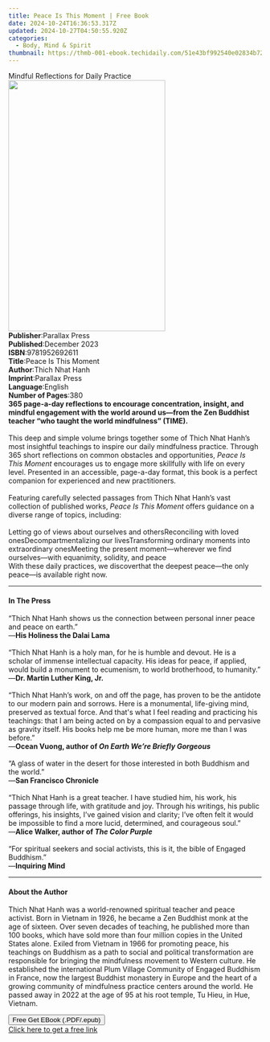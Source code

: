 ```yaml
---
title: Peace Is This Moment | Free Book
date: 2024-10-24T16:36:53.317Z
updated: 2024-10-27T04:50:55.920Z
categories:
  - Body, Mind & Spirit
thumbnail: https://thmb-001-ebook.techidaily.com/51e43bf992540e02834b72841344dadf73204b19c45c0163838398e988ecfebb.jpg
---
```

<main id="book-container">
  <div class="flex flex-col">
    <div class="book-brief flex-1 py-6 px-4 sm:p-6 md:py-10 md:px-8">
      <!-- brief-->
      <div class="book-brief-main">Mindful Reflections for Daily Practice</div>
    </div>
    <div
      class="book-meta-info flex-1 grid gap-4 col-start-1 col-end-3 row-start-1 sm:mb-6 sm:grid-cols-4 lg:gap-6 lg:col-start-2 lg:row-end-6 lg:row-span-6 lg:mb-0"
    >
      <div
        class="book-meta-info-left place-content-center mt-4 p-4 text-sm leading-6 col-start-2 col-span-2 dark:text-slate-400"
      >
        <img
          class="w-full h-500 object-cover rounded-lg sm:h-255 sm:col-span-2 lg:col-span-full"
          src="https://img-001-ebook.techidaily.com/38f358378cc3753c290f854fe40916ca96dbbc7423477265d245722f771c97d2.jpg"
          alt=""
          width="312"
          height="500"
        />
      </div>
      <div
        class="book-meta-info-right mt-2 col-start-1 row-start-2 col-span-3 self-center"
      >
        <!-- meta data  -->
        <div class="flex flex-col px-4 md:px-8">
          <div class="flex-1">
            <strong>Publisher</strong>:<span class="px-2">Parallax Press</span>
          </div>
          <div class="flex-1">
            <strong>Published</strong>:<span class="px-2">December 2023</span>
          </div>
          <div class="flex-1">
            <strong>ISBN</strong>:<span class="px-2">9781952692611</span>
          </div>
          <div class="flex-1">
            <strong>Title</strong>:<span class="px-2"
              >Peace Is This Moment</span
            >
          </div>
          <div class="flex-1">
            <strong>Author</strong>:<span class="px-2">Thich Nhat Hanh</span>
          </div>
          <div class="flex-1">
            <strong>Imprint</strong>:<span class="px-2">Parallax Press</span>
          </div>
          <div class="flex-1">
            <strong>Language</strong>:<span class="px-2">English</span>
          </div>
          <div class="flex-1">
            <strong>Number of Pages</strong>:<span class="px-2">380</span>
          </div>
        </div>
      </div>
    </div>
    <div class="book-description flex-1 py-6 px-4 sm:p-6 md:py-10 md:px-8">
      <div class="book-description-main">
        <div accordion-content="" id="description">
          <b
            >365 page-a-day reflections to encourage concentration, insight, and
            mindful engagement with the world around us—from the Zen Buddhist
            teacher “who taught the world mindfulness” (TIME).</b
          ><br /><br />This deep and simple volume brings together some of Thich
          Nhat Hanh’s most insightful teachings to inspire our daily mindfulness
          practice. Through 365 short reflections on common obstacles and
          opportunities, <i>Peace Is This Moment</i> encourages us to engage
          more skillfully with life on every level. Presented in an accessible,
          page-a-day format, this book is a perfect companion for experienced
          and new practitioners.<br /><br />Featuring carefully selected
          passages from Thich Nhat Hanh’s vast collection of published works,
          <i>Peace Is This Moment </i>offers guidance on a diverse range of
          topics, including:<br /><br />Letting go of views about ourselves and
          othersReconciling with loved onesDecompartmentalizing our
          livesTransforming ordinary moments into extraordinary onesMeeting the
          present moment—wherever we find ourselves—with equanimity, solidity,
          and peace<br />With these daily practices, we discoverthat the deepest
          peace—the only peace—is available right now.
        </div>
        <div class="accordion-fader"></div>
      </div>
    </div>
    <div class="book-excerpts flex-1 py-6 px-4 sm:p-6 md:py-10 md:px-8">
      <!-- excerpts-->
      <div class="book-excerpts-main">
        <hr />
        <h4 class="placeholder placeholder-heading">
          <span>In The Press</span>
        </h4>
        <p>
          “Thich Nhat Hanh shows us the connection between personal inner peace
          and peace on earth.”<br />—<b>His Holiness the Dalai Lama</b
          ><br />&nbsp;<br />“Thich Nhat Hanh is a holy man, for he is humble
          and devout. He is a scholar of immense intellectual capacity. His
          ideas for peace, if applied, would build a monument to ecumenism, to
          world brotherhood, to humanity.”<br />—<b
            >Dr. Martin Luther King, Jr.</b
          ><br />&nbsp;<br />“Thich Nhat Hanh’s work, on and off the page, has
          proven to be the antidote to our modern pain and sorrows. Here is a
          monumental, life-giving mind, preserved as textual force. And that's
          what I feel reading and practicing his teachings: that I am being
          acted on by a compassion equal to and pervasive as gravity
          itself.&nbsp;His books help me be more human, more&nbsp;me&nbsp;than I
          was before.”<br />—<b
            >Ocean Vuong, author of <i>On Earth We’re Briefly Gorgeous</i></b
          ><br />&nbsp;<br />“A glass of water in the desert for those
          interested in both Buddhism and the world.”<br />—<b
            >San Francisco Chronicle</b
          ><br />&nbsp;<br />“Thich Nhat Hanh is a great teacher. I have studied
          him, his work, his passage through life, with gratitude and joy.
          Through his writings, his public offerings, his insights, I’ve gained
          vision and clarity; I’ve often felt it would be impossible to find a
          more lucid, determined, and courageous soul.”<br />—<b
            >Alice Walker, author of <i>The Color Purple</i></b
          ><br />&nbsp;<br />“For spiritual seekers and social activists, this
          is it, the bible of Engaged Buddhism.”<br />—<b>Inquiring Mind</b>
        </p>
      </div>
    </div>
    <div class="book-about-author flex-1 py-6 px-4 sm:p-6 md:py-10 md:px-8">
      <!-- about author-->
      <div class="book-main-author-main">
        <hr />
        <h4 class="placeholder placeholder-heading">
          <span>About the Author</span>
        </h4>
        <p>
          Thich Nhat Hanh was a world-renowned spiritual teacher and peace
          activist. Born in Vietnam in 1926, he became a Zen Buddhist monk at
          the age of sixteen. Over seven decades of teaching, he published more
          than 100 books, which have sold more than four million copies in the
          United States alone. Exiled from Vietnam in 1966 for promoting peace,
          his teachings on Buddhism as a path to social and political
          transformation are responsible for bringing the mindfulness movement
          to Western culture. He established the international Plum Village
          Community of Engaged Buddhism in France, now the largest Buddhist
          monastery in Europe and the heart of a growing community of
          mindfulness practice centers around the world. He passed away in 2022
          at the age of 95 at his root temple, Tu Hieu, in Hue, Vietnam.
        </p>
      </div>
    </div>
    <div class="book-free-get flex-1 py-6 px-4 sm:p-6 md:py-10 md:px-8">
      <button
        id="btn-free-get"
        class="bg-blue-500 hover:bg-blue-700 text-white font-bold py-2 px-4 rounded"
      >
        Free Get EBook (.PDF/.epub)
      </button>
      <div id="countdown-display" class="px-2 text-lg mt-2"></div>
      <a
        id="free-link"
        class="hidden bg-blue-500 hover:bg-blue-700 text-white font-bold py-2 px-4 rounded"
        href="https://www.ebooks.com/en-us/book/210730630/peace-is-this-moment/thich-nhat-hanh/"
        target="_blank"
        >Click here to get a free link</a
      >
    </div>
    <script>
      let countdownTime = 0;
      let countdownInterval = null;
      document
        .getElementById('btn-free-get')
        .addEventListener('click', startCountdown);
      function startCountdown() {
        countdownTime = new Date().getTime() + 60000 * 3;
        countdownInterval = setInterval(updateCountdown, 1000);
        document.getElementById('btn-free-get').disabled = true;
        document
          .getElementById('btn-free-get')
          .classList.add('bg-gray-500', 'cursor-not-allowed');
      }
      function updateCountdown() {
        let currentTime = new Date().getTime();
        let timeLeft = countdownTime - currentTime;
        let secondsLeft = Math.floor(timeLeft / 1000);
        document.getElementById('countdown-display').innerHTML =
          `Remaining time: ${secondsLeft} seconds.`;
        if (secondsLeft <= 0) {
          clearInterval(countdownInterval);
          document.getElementById('btn-free-get').classList.add('hidden');
          document.getElementById('free-link').classList.remove('hidden');
          document.getElementById('countdown-display').innerHTML = '';
        }
      }
    </script>
  </div>
</main>

<ins class="adsbygoogle"
      style="display:block"
      data-ad-client="ca-pub-7571918770474297"
      data-ad-slot="8358498916"
      data-ad-format="auto"
      data-full-width-responsive="true"></ins>
    